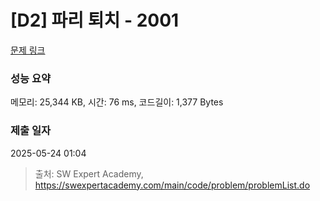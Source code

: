 # [D2] 파리 퇴치 - 2001 

[문제 링크](https://swexpertacademy.com/main/code/problem/problemDetail.do?contestProbId=AV5PzOCKAigDFAUq) 

### 성능 요약

메모리: 25,344 KB, 시간: 76 ms, 코드길이: 1,377 Bytes

### 제출 일자

2025-05-24 01:04



> 출처: SW Expert Academy, https://swexpertacademy.com/main/code/problem/problemList.do